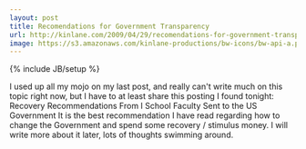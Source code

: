 ```yaml
---
layout: post
title: Recomendations for Government Transparency
url: http://kinlane.com/2009/04/29/recomendations-for-government-transparency/
image: https://s3.amazonaws.com/kinlane-productions/bw-icons/bw-api-a.png
---
```

{% include JB/setup %}
I used up all my mojo on my last post, and really can't write much on this topic right now, but I have to at least share this posting I found tonight:
Recovery Recommendations From I School Faculty Sent to the US Government
It is the best recommendation I have read regarding how to change the Government and spend some recovery / stimulus money.
I will write more about it later, lots of thoughts swimming around.